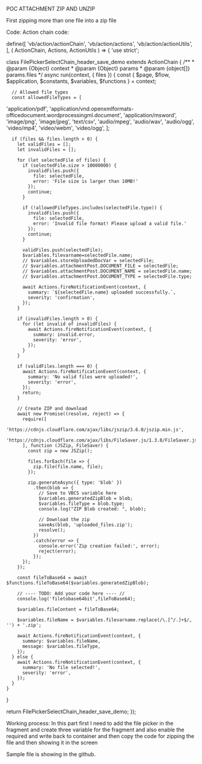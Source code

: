 POC ATTACHMENT ZIP AND UNZIP

First zipping more than one file into a zip file

Code:
Action chain code:

define([
  'vb/action/actionChain',
  'vb/action/actions',
  'vb/action/actionUtils',
], (
  ActionChain,
  Actions,
  ActionUtils
) => {
  'use strict';

  class FilePickerSelectChain_header_save_demo extends ActionChain {
    /**
     * @param {Object} context
     * @param {Object} params
     * @param {object[]} params.files 
     */
    async run(context, { files }) {
      const { $page, $flow, $application, $constants, $variables, $functions } = context;

      // Allowed file types
      const allowedFileTypes = [
  'application/pdf',
  'application/vnd.openxmlformats-officedocument.wordprocessingml.document',
'application/msword',
  'image/png',
  'image/jpeg',
  'text/csv',
  'audio/mpeg',
  'audio/wav',
  'audio/ogg',
  'video/mp4',
  'video/webm',
  'video/ogg',
];

      if (files && files.length > 0) {
        let validFiles = [];
        let invalidFiles = [];

        for (let selectedFile of files) {
          if (selectedFile.size > 10000000) {
            invalidFiles.push({
              file: selectedFile,
              error: 'File size is larger than 10MB!'
            });
            continue;
          }

          if (!allowedFileTypes.includes(selectedFile.type)) {
            invalidFiles.push({
              file: selectedFile,
              error: 'Invalid file format! Please upload a valid file.'
            });
            continue;
          }

          validFiles.push(selectedFile);
          $variables.filevarname=selectedFile.name;
          // $variables.storeUploadedDocVar = selectedFile;
          // $variables.attachmentPost.DOCUMENT_FILE = selectedFile;
          // $variables.attachmentPost.DOCUMENT_NAME = selectedFile.name;
          // $variables.attachmentPost.DOCUMENT_TYPE = selectedFile.type;

          await Actions.fireNotificationEvent(context, {
            summary: `${selectedFile.name} uploaded successfully.`,
            severity: 'confirmation',
          });
        }

        if (invalidFiles.length > 0) {
          for (let invalid of invalidFiles) {
            await Actions.fireNotificationEvent(context, {
              summary: invalid.error,
              severity: 'error',
            });
          }
        }

        if (validFiles.length === 0) {
          await Actions.fireNotificationEvent(context, {
            summary: 'No valid files were uploaded!',
            severity: 'error',
          });
          return;
        }

        // Create ZIP and download
        await new Promise((resolve, reject) => {
          require([
            'https://cdnjs.cloudflare.com/ajax/libs/jszip/3.6.0/jszip.min.js',
            'https://cdnjs.cloudflare.com/ajax/libs/FileSaver.js/1.3.8/FileSaver.js'
          ], function (JSZip, FileSaver) {
            const zip = new JSZip();
        
            files.forEach(file => {
              zip.file(file.name, file);
            });
        
            zip.generateAsync({ type: 'blob' })
              .then(blob => {
                // Save to VBCS variable here
                $variables.generatedZipBlob = blob;
                $variables.fileType = blob.type;
                console.log("ZIP Blob created: ", blob);
        
                // Download the zip
                saveAs(blob, 'uploaded_files.zip');
                resolve();
              })
              .catch(error => {
                console.error('Zip creation failed:', error);
                reject(error);
              });
          });
        });

        const fileToBase64 = await $functions.fileToBase64($variables.generatedZipBlob);

        // ---- TODO: Add your code here ---- //
        console.log('filetobase64bit',fileToBase64);

        $variables.fileContent = fileToBase64;

        $variables.fileName = $variables.filevarname.replace(/\.[^/.]+$/, '') + '.zip';

        await Actions.fireNotificationEvent(context, {
          summary: $variables.fileName,
          message: $variables.fileType,
        });
      } else {
        await Actions.fireNotificationEvent(context, {
          summary: 'No file selected!',
          severity: 'error',
        });
      }
    }
  }

  return FilePickerSelectChain_header_save_demo;
});

Working process:
In this part first I need to add the file picker in the fragment and create three variable for the fragment and also enable the required and write back to container and then copy the code for zipping the file and then showing it in the screen 

Sample file is showing in the github.
